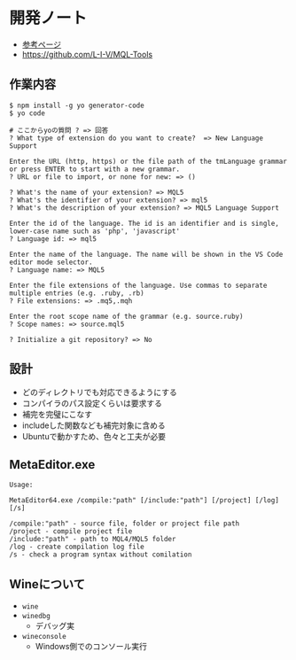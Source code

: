 # 開発ノート

- [参考ページ](https://zenn.dev/daifukuninja/articles/13a35a8bb3a4a1)
- <https://github.com/L-I-V/MQL-Tools>

## 作業内容

```
$ npm install -g yo generator-code
$ yo code

# ここからyoの質問 ? => 回答
? What type of extension do you want to create?  => New Language Support

Enter the URL (http, https) or the file path of the tmLanguage grammar or press ENTER to start with a new grammar.
? URL or file to import, or none for new: => ()

? What's the name of your extension? => MQL5
? What's the identifier of your extension? => mql5
? What's the description of your extension? => MQL5 Language Support

Enter the id of the language. The id is an identifier and is single, lower-case name such as 'php', 'javascript'
? Language id: => mql5

Enter the name of the language. The name will be shown in the VS Code editor mode selector.
? Language name: => MQL5

Enter the file extensions of the language. Use commas to separate multiple entries (e.g. .ruby, .rb)
? File extensions: => .mq5,.mqh

Enter the root scope name of the grammar (e.g. source.ruby)
? Scope names: => source.mql5

? Initialize a git repository? => No
```

## 設計

- どのディレクトリでも対応できるようにする
- コンパイラのパス設定くらいは要求する
- 補完を完璧にこなす
- includeした関数なども補完対象に含める
- Ubuntuで動かすため、色々と工夫が必要

## MetaEditor.exe

```text
Usage:

MetaEditor64.exe /compile:"path" [/include:"path"] [/project] [/log] [/s]

/compile:"path" - source file, folder or project file path
/project - compile project file
/include:"path" - path to MQL4/MQL5 folder
/log - create compilation log file
/s - check a program syntax without comilation
```

## Wineについて

- `wine`
- `winedbg`
  - デバッグ実
- `wineconsole`
  - Windows側でのコンソール実行